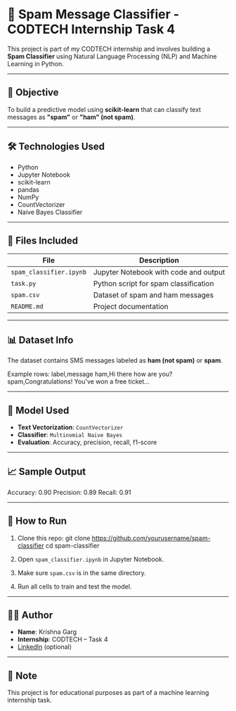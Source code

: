 # 📧 Spam Message Classifier - CODTECH Internship Task 4

This project is part of my CODTECH internship and involves building a **Spam Classifier** using Natural Language Processing (NLP) and Machine Learning in Python.

---

## 🚀 Objective

To build a predictive model using **scikit-learn** that can classify text messages as **"spam"** or **"ham" (not spam)**.

---

## 🛠️ Technologies Used

- Python
- Jupyter Notebook
- scikit-learn
- pandas
- NumPy
- CountVectorizer
- Naive Bayes Classifier

---

## 📁 Files Included

| File | Description |
|------|-------------|
| `spam_classifier.ipynb` | Jupyter Notebook with code and output |
| `task.py` | Python script for spam classification |
| `spam.csv` | Dataset of spam and ham messages |
| `README.md` | Project documentation |

---

## 📊 Dataset Info

The dataset contains SMS messages labeled as **ham (not spam)** or **spam**.

Example rows:
label,message
ham,Hi there how are you?
spam,Congratulations! You've won a free ticket...

---

## 🧠 Model Used

- **Text Vectorization**: `CountVectorizer`
- **Classifier**: `Multinomial Naive Bayes`
- **Evaluation**: Accuracy, precision, recall, f1-score

---

## 📈 Sample Output

Accuracy: 0.90
Precision: 0.89
Recall: 0.91

---

## 🧪 How to Run

1. Clone this repo:
git clone https://github.com/yourusername/spam-classifier
cd spam-classifier

2. Open `spam_classifier.ipynb` in Jupyter Notebook.

3. Make sure `spam.csv` is in the same directory.

4. Run all cells to train and test the model.

---

## 🙋‍♂️ Author

- **Name**: Krishna Garg  
- **Internship**: CODTECH – Task 4  
- [LinkedIn](https://www.linkedin.com/in/your-profile) (optional)

---

## 📌 Note

This project is for educational purposes as part of a machine learning internship task.
